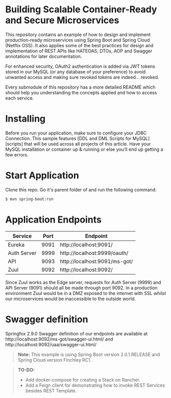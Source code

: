# Building Scalable Container-Ready and Secure Microservices

This repository contains an example of how to design and implement production-ready microservices using Spring Boot and Spring Cloud (Netflix OSS). It also applies some of the best practices for design and implementation of REST APIs like HATEOAS, DTOs, AOP and Swagger annotations for later documentation.

For enhanced security, OAuth2 authentication is added via JWT tokens stored in our MySQL (or any database of your preference) to avoid unwanted access and making sure revoked tokens are indeed... revoked.

Every submodule of this repository has a more detailed README which should help you understanding the concepts applied and how to access each service.

# Installing 

Before you run your application, make sure to configure your JDBC Connection. This sample features [DDL and DML Scripts for MySQL][scripts] that will be used across all projects of this article. Have your MySQL installation or container up & running or else you'll end up getting a few errors. 


# Start Application

Clone this repo. Go it's parent folder of and run the following command:

```sh
$ mvn spring-boot:run
```

# Application Endpoints

| Service | Port | Endpoint |
| ------ | ------ | ------ |
| Eureka | 9091 | http://localhost:9091/
| Auth Server | 9999 | http://localhost:9999/oauth/<resource>
| API | 9093 | http://localhost:9091/ms-got/<resource>
| Zuul | 9092 | http://localhost:9092/<resource>

Since Zuul works as the Edge server, requests for Auth Server (9999) and API Server (9091) should all be made through port 9092. In a production environment Zuul would be in a DMZ exposed to the internet with SSL whilst our microservices would be inaccessible to the outside world. 

# Swagger definition
Springfox 2.9.0 Swagger definition of our endpoints are available at http://localhost:9092/ms-got/swagger-ui.html/ and http://localhost:9092/uaa/swagger-ui.html/


> **Note:**
> This example is using Spring Boot version 2.0.1.RELEASE and Spring Cloud version Finchley.RC1.

> **TO-DO:**
> - Add docker-compose for creating a Stack on Rancher.
> - Add a Feign client for demonstrating how to invoke REST Services besides REST Template.
